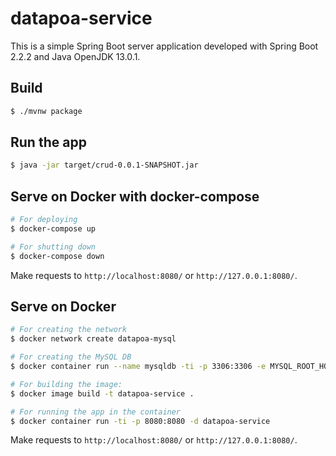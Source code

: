 # datapoa-service
This is a simple Spring Boot server application developed with Spring Boot 2.2.2 and Java OpenJDK 13.0.1.

## Build

```bash
$ ./mvnw package
```

## Run the app

```bash
$ java -jar target/crud-0.0.1-SNAPSHOT.jar
```

## Serve on Docker with docker-compose

```bash
# For deploying
$ docker-compose up

# For shutting down
$ docker-compose down
```

Make requests to `http://localhost:8080/` or `http://127.0.0.1:8080/`.

## Serve on Docker

```bash
# For creating the network
$ docker network create datapoa-mysql

# For creating the MySQL DB
$ docker container run --name mysqldb -ti -p 3306:3306 -e MYSQL_ROOT_HOST=% -e MYSQL_ROOT_PASSWORD=root -e MYSQL_DATABASE=bootdb -d mysql

# For building the image:
$ docker image build -t datapoa-service .

# For running the app in the container
$ docker container run -ti -p 8080:8080 -d datapoa-service
```

Make requests to `http://localhost:8080/` or `http://127.0.0.1:8080/`.
